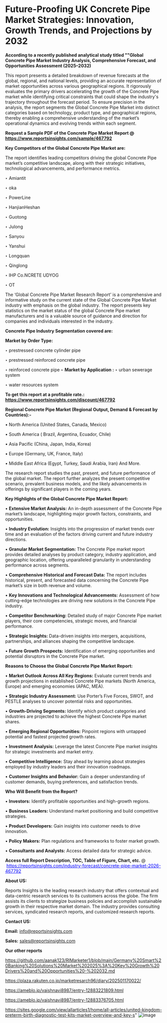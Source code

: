 # Future-Proofing UK Concrete Pipe Market Strategies: Innovation, Growth Trends, and Projections by 2032

<strong>According to a recently published analytical study titled ""Global Concrete Pipe Market Industry Analysis, Comprehensive Forecast, and Opportunities Assessment (2025–2032)</strong>

This report presents a detailed breakdown of revenue forecasts at the global, regional, and national levels, providing an accurate representation of market opportunities across various geographical regions. It rigorously evaluates the primary drivers accelerating the growth of the Concrete Pipe market while identifying critical constraints that could shape the industry's trajectory throughout the forecast period. To ensure precision in the analysis, the report segments the Global Concrete Pipe Market into distinct categories based on technology, product type, and geographical regions, thereby enabling a comprehensive understanding of the market’s operational dynamics and evolving trends within each segment.

<strong>Request a Sample PDF of the Concrete Pipe Market Report </strong><strong>@<a href=https://www.reportsinsights.com/sample/467792 style=color:#0000ff;> https://www.reportsinsights.com/sample/467792</a></strong></font>

<strong>Key Competitors of the Global Concrete Pipe Market are:</strong>

The report identifies leading competitors driving the global Concrete Pipe market’s competitive landscape, along with their strategic initiatives, technological advancements, and performance metrics.

‣ Amiantit

‣ oka

‣ PowerLine

‣ HanjianHeshan

‣ Guotong

‣ Julong

‣ Sanyou

‣ Yanshui

‣ Longquan

‣ Qinglong

‣ IHP
 Co.NCRETE UDYOG

‣ OT

The ‘Global Concrete Pipe Market Research Report’ is a comprehensive and informative study on the current state of the Global Concrete Pipe Market industry with emphasis on the global industry. The report presents key statistics on the market status of the global Concrete Pipe market manufacturers and is a valuable source of guidance and direction for companies and individuals interested in the industry.

<strong>Concrete Pipe Industry Segmentation covered are:</strong>

<strong>Market by Order Type: </strong>

‣ prestressed concrete cylinder pipe

‣ prestressed reinforced concrete pipe

‣ reinforced concrete pipe
‣ 
<strong>Market by Application :</strong>
‣ urban sewerage system

‣ water resources system

<strong>To get this report at a profitable rate.: <a href=https://www.reportsinsights.com/discount/467792 style=color:#0000ff;>https://www.reportsinsights.com/discount/467792</a></strong></font>

<strong>Regional Concrete Pipe Market (Regional Output, Demand &amp; Forecast by Countries):-</strong>

• North America (United States, Canada, Mexico)

• South America ( Brazil, Argentina, Ecuador, Chile)

• Asia Pacific (China, Japan, India, Korea)

• Europe (Germany, UK, France, Italy)

• Middle East Africa (Egypt, Turkey, Saudi Arabia, Iran) And More.

The research report studies the past, present, and future performance of the global market. The report further analyzes the present competitive scenario, prevalent business models, and the likely advancements in offerings by significant players in the coming years.

<strong>Key Highlights of the Global Concrete Pipe Market Report:</strong>

• <strong>Extensive Market Analysis:</strong> An in-depth assessment of the Concrete Pipe market’s landscape, highlighting major growth factors, constraints, and opportunities.

• <strong>Industry Evolution:</strong> Insights into the progression of market trends over time and an evaluation of the factors driving current and future industry directions.

• <strong>Granular Market Segmentation:</strong> The Concrete Pipe market report provides detailed analyses by product category, industry application, and geographic location, offering unparalleled granularity in understanding performance across segments.

• <strong>Comprehensive Historical and Forecast Data:</strong> The report includes historical, present, and forecasted data concerning the Concrete Pipe market’s size in both revenue and volume.

• <strong>Key Innovations and Technological Advancements:</strong> Assessment of how cutting-edge technologies are driving new solutions in the Concrete Pipe industry.

• <strong>Competitor Benchmarking:</strong> Detailed study of major Concrete Pipe market players, their core competencies, strategic moves, and financial performance.

• <strong>Strategic Insights:</strong> Data-driven insights into mergers, acquisitions, partnerships, and alliances shaping the competitive landscape.

• <strong>Future Growth Prospects:</strong> Identification of emerging opportunities and potential disruptors in the Concrete Pipe market.

<strong>Reasons to Choose the Global Concrete Pipe Market Report:</strong>

• <strong>Market Outlook Across All Key Regions:</strong> Evaluate current trends and growth projections in established Concrete Pipe markets (North America, Europe) and emerging economies (APAC, MEA).

• <strong>Strategic Industry Assessment:</strong> Use Porter’s Five Forces, SWOT, and PESTLE analyses to uncover potential risks and opportunities.

• <strong>Growth-Driving Segments:</strong> Identify which product categories and industries are projected to achieve the highest Concrete Pipe market shares.

• <strong>Emerging Regional Opportunities:</strong> Pinpoint regions with untapped potential and fastest projected growth rates.

• <strong>Investment Analysis:</strong> Leverage the latest Concrete Pipe market insights for strategic investments and market entry.

• <strong>Competitive Intelligence:</strong> Stay ahead by learning about strategies employed by industry leaders and their innovation roadmaps.

• <strong>Customer Insights and Behavior:</strong> Gain a deeper understanding of customer demands, buying preferences, and satisfaction trends.

<strong>Who Will Benefit from the Report?</strong>

• <strong>Investors:</strong> Identify profitable opportunities and high-growth regions.

• <strong>Business Leaders:</strong> Understand market positioning and build competitive strategies.

• <strong>Product Developers:</strong> Gain insights into customer needs to drive innovation.

• <strong>Policy Makers:</strong> Plan regulations and frameworks to foster market growth.

• <strong>Consultants and Analysts:</strong> Access detailed data for strategic advice.
</ul>
<strong>Access full Report Description, TOC, Table of Figure, Chart, etc. </strong>@  <a href=https://reportsinsights.com/industry-forecast/concrete-pipe-market-2026-467792 style=color:#0000ff;>https://reportsinsights.com/industry-forecast/concrete-pipe-market-2026-467792</a></font>

<strong><strong>About US</strong>:</strong>

Reports Insights is the leading research industry that offers contextual and data-centric research services to its customers across the globe. The firm assists its clients to strategize business policies and accomplish sustainable growth in their respective market domain. The industry provides consulting services, syndicated research reports, and customized research reports.

<strong>Contact US:</strong>

<p class=""""><b>Email:</b> <a href=mailto:info@reportsinsights.com>info@reportsinsights.com</a></p>
<p class=""""><b>Sales:</b> <a href=mailto:sales@reportsinsights.com>sales@reportsinsights.com</a></p>

<strong>Our other reports</strong>

<a href=https://github.com/aanak123/RIMarketer1/blob/main/Germany%20Smart%20Banking%20Solutions%20Market%202025%3A%20Key%20Growth%20Drivers%20and%20Opportunities%20-%202032.md>https://github.com/aanak123/RIMarketer1/blob/main/Germany%20Smart%20Banking%20Solutions%20Market%202025%3A%20Key%20Growth%20Drivers%20and%20Opportunities%20-%202032.md</a>

<a href=https://plaza.rakuten.co.jp/marketresarch96/diary/202501170022/>https://plaza.rakuten.co.jp/marketresarch96/diary/202501170022/</a>

<a href=https://ameblo.jp/vaishnavi8987/entry-12883221809.html>https://ameblo.jp/vaishnavi8987/entry-12883221809.html</a>

<a href=https://ameblo.jp/vaishnavi8987/entry-12883376705.html>https://ameblo.jp/vaishnavi8987/entry-12883376705.html</a>

<a href=https://sites.google.com/view/allarticles1/home/all-articles/united-kingdom-preterm-birth-diagnostic-test-kits-market-overview-and-key-s>https://sites.google.com/view/allarticles1/home/all-articles/united-kingdom-preterm-birth-diagnostic-test-kits-market-overview-and-key-s</a>"
![image](https://github.com/user-attachments/assets/78256f77-bffd-42b2-9e2d-05c942414ea5)
